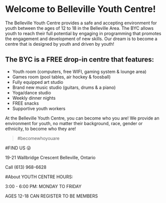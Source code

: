 
# Welcome to Belleville Youth Centre!


The Belleville Youth Centre provides a safe and accepting environment for youth between the ages of 12 to 18 in the Belleville Area.   The BYC allows youth to reach their full potential by engaging in programming that promotes the engagement and development of new skills. Our dream is to become a centre that is designed by youth and driven by youth!


## The BYC is a FREE drop-in centre that features:
- Youth room (computers, free WIFI, gaming system & lounge area)
- Games room (pool tables, air hockey & foosball)
- Fully equipped art studio
- Brand new music studio (guitars, drums & a piano)
- Yoga/dance studio
- Weekly dinner nights 
- FREE snacks 
- Supportive youth workers 



At the Belleville Youth Centre, you can become who you are!  We provide an environment for youth, no matter their background, race, gender or ethnicity, to become who they are!

>#becomewhoyouare

#FIND US
:stuck_out_tongue_winking_eye:


19-21 Wallbridge Crescent
Belleville, Ontario


Call (613) 968-6628

#About
YOUTH CENTRE HOURS:

3:00 - 6:00 PM: MONDAY TO FRIDAY

AGES 12-18 CAN REGISTER TO BE MEMBERS
